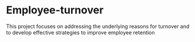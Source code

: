 # Employee-turnover
This project focuses on addressing the underlying reasons for turnover and to develop effective strategies to improve employee retention

